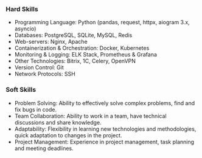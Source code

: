 ### Hard Skills
- Programming Language: Python (pandas, request, httpx, aiogram 3.x, asyncio)
- Databases: PostgreSQL, SQLite, MySQL, Redis
- Web-servers: Nginx, Apache
- Containerization & Orchestration: Docker, Kubernetes
- Monitoring & Logging: ELK Stack, Prometheus & Grafana
- Other Technologies: Bitrix, 1C, Celery, OpenVPN
- Version Control: Git
- Network Protocols: SSH

### Soft Skills
- Problem Solving: Ability to effectively solve complex problems, find and fix bugs in code.
- Team Collaboration: Ability to work in a team, have technical discussions and share knowledge.
- Adaptability: Flexibility in learning new technologies and methodologies, quick adaptation to changes in the project.
- Project Management: Experience in project management, task planning and meeting deadlines.

<!--
**Scientianor/Scientianor** is a ✨ _special_ ✨ repository because its `README.md` (this file) appears on your GitHub profile.

Here are some ideas to get you started:

- 🔭 I’m currently working on ...
- 🌱 I’m currently learning ...
- 👯 I’m looking to collaborate on ...
- 🤔 I’m looking for help with ...
- 💬 Ask me about ...
- 📫 How to reach me: ...
- 😄 Pronouns: ...
- ⚡ Fun fact: ...
-->
